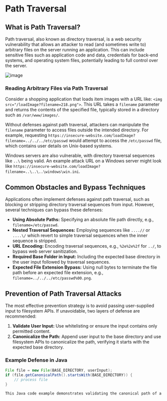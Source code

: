 # Path Traversal

## What is Path Traversal?

Path traversal, also known as directory traversal, is a web security vulnerability that allows an attacker to read (and sometimes write to) arbitrary files on the server running an application. This can include sensitive files such as application code and data, credentials for back-end systems, and operating system files, potentially leading to full control over the server.

![image](https://github.com/vsang181/Appsec-Cheatsheet-Port-Swigger-/assets/28651683/0cb819a5-33c4-47f8-895b-d5711fcc4612)

### Reading Arbitrary Files via Path Traversal

Consider a shopping application that loads item images with a URL like: `<img src="/loadImage?filename=218.png">`. This URL takes a `filename` parameter and returns the contents of the specified file, typically stored in a directory such as `/var/www/images/`.

Without defenses against path traversal, attackers can manipulate the `filename` parameter to access files outside the intended directory. For example, requesting `https://insecure-website.com/loadImage?filename=../../../etc/passwd` would attempt to access the `/etc/passwd` file, which contains user details on Unix-based systems.

Windows servers are also vulnerable, with directory traversal sequences like `..\` being valid. An example attack URL on a Windows server might look like `https://insecure-website.com/loadImage?filename=..\..\..\windows\win.ini`.

## Common Obstacles and Bypass Techniques

Applications often implement defenses against path traversal, such as blocking or stripping directory traversal sequences from input. However, several techniques can bypass these defenses:

- **Using Absolute Paths:** Specifying an absolute file path directly, e.g., `filename=/etc/passwd`.
- **Nested Traversal Sequences:** Employing sequences like `....//` or `....\/` which revert to simple traversal sequences when the inner sequence is stripped.
- **URL Encoding:** Encoding traversal sequences, e.g., `%2e%2e%2f` for `../`, to bypass web server sanitization.
- **Required Base Folder in Input:** Including the expected base directory in the user input followed by traversal sequences.
- **Expected File Extension Bypass:** Using null bytes to terminate the file path before an expected file extension, e.g., `filename=../../../etc/passwd%00.png`.

## Prevention of Path Traversal Attacks

The most effective prevention strategy is to avoid passing user-supplied input to filesystem APIs. If unavoidable, two layers of defense are recommended:

1. **Validate User Input:** Use whitelisting or ensure the input contains only permitted content.
2. **Canonicalize the Path:** Append user input to the base directory and use filesystem APIs to canonicalize the path, verifying it starts with the expected base directory.

### Example Defense in Java

```java
File file = new File(BASE_DIRECTORY, userInput);
if (file.getCanonicalPath().startsWith(BASE_DIRECTORY)) {
    // process file
}

This Java code example demonstrates validating the canonical path of a file based on user input to prevent path traversal.
